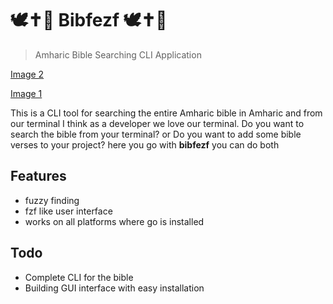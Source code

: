 # 🕊️✝📖 Bibfezf 🕊️✝📖

> Amharic Bible Searching CLI Application

[Image 2](./images/Screenshot_2025-01-13-15-31-24_1366x768.png)

[Image 1](./images/Screenshot_2025-01-13-15-31-00_1366x768.png)

This is a CLI tool for searching the entire Amharic bible in Amharic and from our terminal I think as a developer we love our terminal. Do you want to search the bible from your terminal? or Do you want to add some bible verses to your project? here you go with **bibfezf** you can do both

## Features

- fuzzy finding
- fzf like user interface
- works on all platforms where go is installed

## Todo

- Complete CLI for the bible
- Building GUI interface with easy installation
